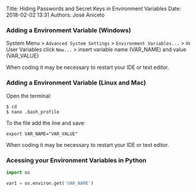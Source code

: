 Title: Hiding Passwords and Secret Keys in Environment Variables
Date: 2018-02-02 13:31
Authors: José Aniceto


### Adding a Environment Variable (Windows)

System Menu > `Advanced System Settings` > `Environment Variables...` > in User Variables click `New...` > insert variable name (VAR_NAME) and value (VAR_VALUE)

When coding it may be necessary to restart your IDE or text editor.

### Adding a Environment Variable (Linux and Mac)

Open the terminal:

```
$ cd 
$ nano .bash_profile
```

To the file add the line and save:
```
export VAR_NAME="VAR_VALUE"
```

When coding it may be necessary to restart your IDE or text editor.

### Acessing your Environment Variables in Python

```python
import os

var1 = os.environ.get('VAR_NAME')
```
